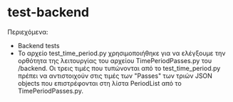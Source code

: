 # test-backend

Περιεχόμενα:

- Backend tests
- To αρχείο test_time_period.py χρησιμοποιήθηκε για να ελέγξουμε την ορθότητα της λειτουργίας του αρχείου TimePeriodPasses.py του /backend. Οι τρεις τιμές που τυπώνονται από το test_time_period.py πρέπει να αντιστοιχούν στις τιμές των "Passes" των τριών JSON objects που επιστρέφονται στη λίστα PeriodList από το TimePeriodPasses.py.
